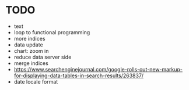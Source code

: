 # TODO

- text
- loop to functional programming
- more indices
- data update
- chart: zoom in
- reduce data server side
- merge indices
- https://www.searchenginejournal.com/google-rolls-out-new-markup-for-displaying-data-tables-in-search-results/263837/
- date locale format
